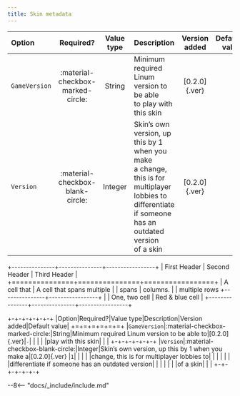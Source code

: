 ```yaml
---
title: Skin metadata
---
```


|Option|Required?|Value type|Description|Version added|Default value|
|:-|:-:|:-:|:-|:-:|-:|
|`GameVersion`|:material-checkbox-marked-circle:|String|Minimum required Linum version to be able <br> to play with this skin|[0.2.0]{.ver}|`-`|
|`Version`|:material-checkbox-blank-circle:|Integer|Skin’s own version, up this by 1 when you make <br> a change, this is for multiplayer lobbies to <br> differentiate if someone has an outdated version <br> of a skin|[0.2.0]{.ver}|`1`|


+---------------+---------------+-----------------+
| First Header  | Second Header | Third Header    |
+===============+===============+=================+
| A cell that   | A cell that spans multiple      |
| spans         | columns.                        |
| multiple rows +---------------+-----------------+
|               | One, two cell | Red & blue cell |
+---------------+---------------+-----------------+

+-+-+-+-+-+-+
|Option|Required?|Value type|Description|Version added|Default value|
+=+=+=+=+=+=+
|`GameVersion`|:material-checkbox-marked-circle:|String|Minimum required Linum version to be able to|[0.2.0]{.ver}|`-`|
| | | |play with this skin| | |
+-+-+-+-+-+-+
|`Version`|:material-checkbox-blank-circle:|Integer|Skin’s own version, up this by 1 when you make a|[0.2.0]{.ver} |`1`|
| | | |change, this is for multiplayer lobbies to| | |
| | | |differentiate if someone has an outdated version| | |
| | | |of a skin| | |
+-+-+-+-+-+-+

--8<-- "docs/_include/include.md"
